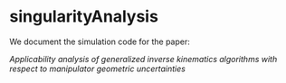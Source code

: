 # singularityAnalysis
We document the simulation code for the paper: 

*Applicability analysis of generalized inverse kinematics algorithms with respect to manipulator geometric uncertainties*
